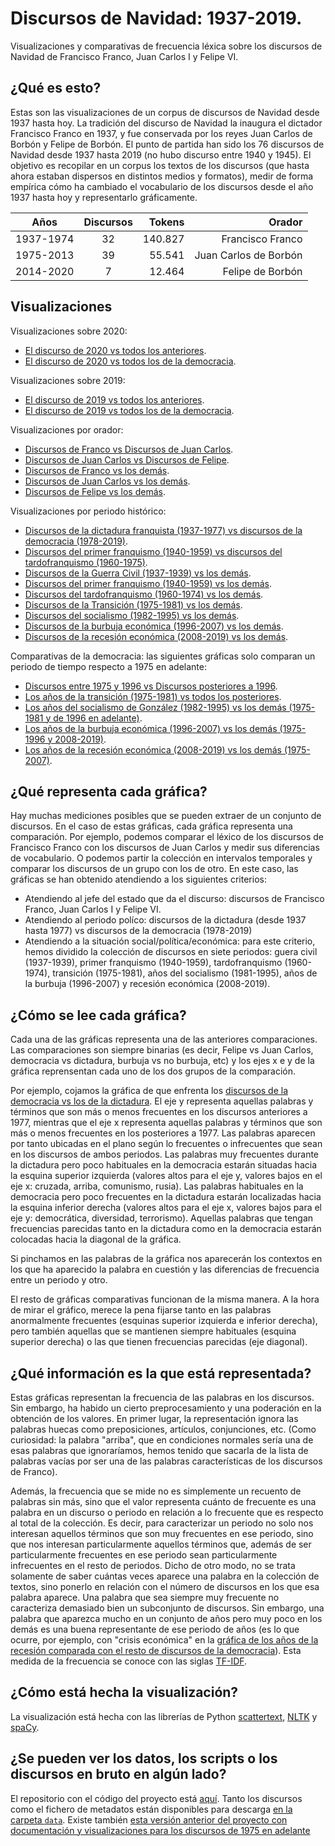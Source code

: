 # Discursos de Navidad: 1937-2019. 
Visualizaciones y comparativas de frecuencia léxica sobre los discursos de Navidad de Francisco Franco, Juan Carlos I y Felipe VI.
 
## ¿Qué es esto?
Estas son las visualizaciones de un corpus de discursos de Navidad desde 1937 hasta hoy. La tradición del discurso de Navidad la inaugura el dictador Francisco Franco en 1937, y fue conservada por los reyes Juan Carlos de Borbón y Felipe de Borbón. El punto de partida han sido los 76 discursos de Navidad desde 1937 hasta 2019 (no hubo discurso entre 1940 y 1945). El objetivo es recopilar en un corpus los textos de los discursos (que hasta ahora estaban dispersos en distintos medios y formatos), medir de forma empírica cómo ha cambiado el vocabulario de los discursos desde el año 1937 hasta hoy y representarlo gráficamente. 

| Años          | Discursos | Tokens  |  Orador               |
| ------------- |:---------:| -------:| ---------------------:|
| 1937-1974     | 32        | 140.827 | Francisco Franco      | 
| 1975-2013     | 39        |  55.541 | Juan Carlos de Borbón |
| 2014-2020     | 7         |  12.464 | Felipe de Borbón      |

## Visualizaciones
Visualizaciones sobre 2020:
- [El discurso de 2020 vs todos los anteriores](https://lirondos.github.io/discursos-de-navidad/viz/2020.html).
- [El discurso de 2020 vs todos los de la democracia](https://lirondos.github.io/discursos-de-navidad/viz/democraciavs2020.html).

Visualizaciones sobre 2019:
- [El discurso de 2019 vs todos los anteriores](https://lirondos.github.io/discursos-de-navidad/viz/2019.html).
- [El discurso de 2019 vs todos los de la democracia](https://lirondos.github.io/discursos-de-navidad/viz/democraciavs2019.html).


Visualizaciones por orador:
- [Discursos de Franco vs Discursos de Juan Carlos](https://lirondos.github.io/discursos-de-navidad/viz/francovsjuancarlos.html).
- [Discursos de Juan Carlos vs Discursos de Felipe](https://lirondos.github.io/discursos-de-navidad/viz/juancarlos_felipe.html).
- [Discursos de Franco vs los demás](https://lirondos.github.io/discursos-de-navidad/viz/franco.html).
- [Discursos de Juan Carlos vs los demás](https://lirondos.github.io/discursos-de-navidad/viz/juan_carlos.html).
- [Discursos de Felipe vs los demás](https://lirondos.github.io/discursos-de-navidad/viz/felipe.html).


Visualizaciones por periodo histórico:
- [Discursos de la dictadura franquista (1937-1977) vs discursos de la democracia (1978-2019)](https://lirondos.github.io/discursos-de-navidad/viz/dictadura.html).
- [Discursos del primer franquismo (1940-1959) vs discursos del tardofranquismo  (1960-1975)](https://lirondos.github.io/discursos-de-navidad/viz/primervstardofranquismo.html).
- [Discursos de la Guerra Civil (1937-1939) vs los demás](https://lirondos.github.io/discursos-de-navidad/viz/guerra.html).
- [Discursos del primer franquismo (1940-1959) vs los demás](https://lirondos.github.io/discursos-de-navidad/viz/primerfranquismo.html).
- [Discursos del tardofranquismo (1960-1974) vs los demás](https://lirondos.github.io/discursos-de-navidad/viz/tardofranquismo.html).
- [Discursos de la Transición (1975-1981) vs los demás](https://lirondos.github.io/discursos-de-navidad/viz/transicion.html).
- [Discursos del socialismo (1982-1995) vs los demás](https://lirondos.github.io/discursos-de-navidad/viz/socialismo.html).
- [Discursos de la burbuja económica (1996-2007) vs los demás](https://lirondos.github.io/discursos-de-navidad/viz/burbuja.html).
- [Discursos de la recesión económica (2008-2019) vs los demás](https://lirondos.github.io/discursos-de-navidad/viz/recesion.html).

Comparativas de la democracia: las siguientes gráficas solo comparan un periodo de tiempo respecto a 1975 en adelante: 
- [Discursos entre 1975 y 1996 vs Discursos posteriores a 1996](https://lirondos.github.io/orgulloysatisfaccion/tfidf/1975_1995.html).
- [Los años de la transición (1975-1981) vs todos los posteriores](https://lirondos.github.io/orgulloysatisfaccion/tfidf/transicion.html).
- [Los años del socialismo de González (1982-1995) vs los demás (1975-1981 y de 1996 en adelante)](https://lirondos.github.io/orgulloysatisfaccion/tfidf/socialismo.html).
- [Los años de la burbuja económica (1996-2007) vs los demás (1975-1996 y 2008-2019)](https://lirondos.github.io/orgulloysatisfaccion/tfidf/burbuja.html).
- [Los años de la recesión económica (2008-2019) vs los demás (1975-2007)](https://lirondos.github.io/orgulloysatisfaccion/tfidf/recesion.html).

   
## ¿Qué representa cada gráfica?
Hay muchas mediciones posibles que se pueden extraer de un conjunto de  discursos. En el caso de estas gráficas, cada gráfica representa una comparación. Por ejemplo, podemos comparar el léxico de los discursos de Francisco Franco con los discursos de Juan Carlos y medir sus diferencias de vocabulario. O podemos partir la colección en intervalos temporales y comparar los discursos de un grupo con los de otro. En este caso, las gráficas se han obtenido atendiendo a los siguientes criterios: 
* Atendiendo al jefe del estado que da el discurso: discursos de Francisco Franco, Juan Carlos I y Felipe VI. 
* Atendiendo al periodo políco: discursos de la dictadura (desde 1937 hasta 1977) vs discursos de la democracia (1978-2019)
* Atendiendo a la situación social/política/económica: para este criterio, hemos dividido la colección de discursos en siete periodos: guera civil (1937-1939), primer franquismo (1940-1959), tardofranquismo (1960-1974), transición (1975-1981), años del socialismo (1981-1995), años de la burbuja (1996-2007) y recesión económica (2008-2019). 

## ¿Cómo se lee cada gráfica?
Cada una de las gráficas representa una de las anteriores comparaciones. Las comparaciones son siempre binarias (es decir, Felipe vs Juan Carlos, democracia vs dictadura, burbuja vs no burbuja, etc) y los ejes x e y de la gráfica reprensentan cada uno de los dos grupos de la comparación. 

Por ejemplo, cojamos la gráfica de que enfrenta los [discursos de la democracia vs los de la dictadura](https://lirondos.github.io/discursos-de-navidad/viz/dictadura.html). El eje y representa aquellas palabras y términos que son más o menos frecuentes en los discursos anteriores a 1977, mientras que el eje x representa aquellas palabras y términos que son más o menos frecuentes en los posteriores a 1977. Las palabras aparecen por tanto ubicadas en el plano según lo frecuentes o infrecuentes que sean en los discursos de ambos periodos. Las palabras muy frecuentes durante la dictadura pero poco habituales en la democracia estarán situadas hacia la esquina superior izquierda (valores altos para el eje y, valores bajos en el eje x: cruzada, arriba, comunismo, rusia). Las palabras habituales en la democracia pero poco frecuentes en la dictadura estarán localizadas hacia la esquina inferior derecha (valores altos para el eje x, valores bajos para el eje y: democrática, diversidad, terrorismo). Aquellas palabras que tengan frecuencias parecidas tanto en la dictadura como en la democracia estarán colocadas hacia la diagonal de la gráfica. 

Si pinchamos en las palabras de la gráfica nos aparecerán los contextos en los que ha aparecido la palabra en cuestión y las diferencias de frecuencia entre un periodo y otro. 

El resto de gráficas comparativas funcionan de la misma manera. A la hora de mirar el gráfico, merece la pena fijarse tanto en las palabras anormalmente frecuentes (esquinas superior izquierda e inferior derecha), pero también aquellas que se mantienen siempre habituales (esquina superior derecha) o las que tienen frecuencias parecidas (eje diagonal).

## ¿Qué información es la que está representada?
Estas gráficas representan la frecuencia de las palabras en los discursos. Sin embargo, ha habido un cierto preprocesamiento y una poderación en la obtención de los valores. En primer lugar, la representación ignora las palabras huecas como preposiciones, artículos, conjunciones, etc. (Como curiosidad: la palabra "arriba", que en condiciones normales sería una de esas palabras que ignoraríamos, hemos tenido que sacarla de la lista de palabras vacías por ser una de las palabras características de los discursos de Franco).

Además, la frecuencia que se mide no es simplemente un recuento de palabras sin más, sino que el valor representa cuánto de frecuente es una palabra en un discurso o periodo en relación a lo frecuente que es respecto al total de la colección. Es decir, para caracterizar un periodo no solo nos interesan aquellos términos que son muy frecuentes en ese periodo, sino que nos interesan particularmente aquellos términos que, además de ser particularmente frecuentes en ese periodo sean particularmente infrecuentes en el resto de periodos. Dicho de otro modo, no se trata solamente de saber cuántas veces aparece una palabra en la colección de textos, sino ponerlo en relación con el número de discursos en los que esa palabra aparece. Una palabra que sea siempre muy frecuente no caracteriza demasiado bien un subconjunto de discursos. Sin embargo, una palabra que aparezca mucho en un conjunto de años pero muy poco en los demás es una buena representante de ese periodo de años (es lo que ocurre, por ejemplo, con "crisis económica" en la [gráfica de los años de la recesión comparada con el resto de discursos de la democracia](https://lirondos.github.io/orgulloysatisfaccion/tfidf/recesion.html)). Esta medida de la frecuencia se conoce con las siglas [TF-IDF](https://es.wikipedia.org/wiki/Tf-idf).


## ¿Cómo está hecha la visualización?
La visualización está hecha con las librerías de Python [scattertext](https://github.com/JasonKessler/scattertext), [NLTK](https://www.nltk.org) y [spaCy](https://spacy.io/). 

## ¿Se pueden ver los datos, los scripts o los discursos en bruto en algún lado?
El repositorio con el código del proyecto está [aquí](https://github.com/lirondos/discursos-de-navidad). Tanto los discursos como el fichero de metadatos están disponibles para descarga [en la carpeta `data`](https://github.com/lirondos/discursos-de-navidad/tree/master/data). Existe también [esta versión anterior del proyecto con documentación y visualizaciones para los discursos de 1975 en adelante](https://github.com/lirondos/orgulloysatisfaccion)





